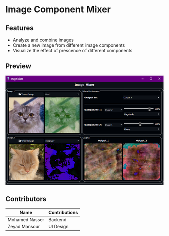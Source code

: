 # Image Component Mixer

## Features

* Analyze and combine images
* Create a new image from different image components
* Visualize the effect of prescence of different components

## Preview
 
![image](./preview.png)

## Contributors

| Name | Contributions |
|------|---------------|
|Mohamed Nasser | Backend |
|Zeyad Mansour | UI Design |